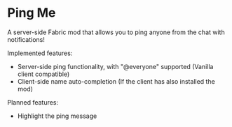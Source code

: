 # Ping Me

A server-side Fabric mod that allows you to ping anyone from the chat with notifications!

Implemented features:
* Server-side ping functionality, with "@everyone" supported (Vanilla client compatible)
* Client-side name auto-completion (If the client has also installed the mod)

Planned features:
* Highlight the ping message
